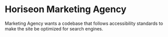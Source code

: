 # Horiseon Marketing Agency

Marketing Agency wants a codebase that follows accessibility standards to make the site be optimized for search engines.
